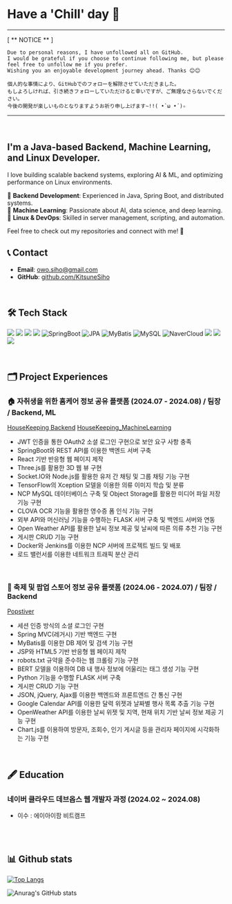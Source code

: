 # Have a 'Chill' day 🫠

<hr>
[ ** NOTICE ** ]

```
Due to personal reasons, I have unfollowed all on GitHub.
I would be grateful if you choose to continue following me, but please feel free to unfollow me if you prefer.
Wishing you an enjoyable development journey ahead. Thanks 😊😊

個人的な事情により、GitHubでのフォローを解除させていただきました。
もしよろしければ、引き続きフォローしていただけると幸いですが、ご無理なさらないでください。
今後の開発が楽しいものとなりますようお祈り申し上げます~!!( •̀ ω •́ )✧
```
<hr>

<br>

## I'm a **Java-based Backend, Machine Learning, and Linux Developer**.  
I love building scalable backend systems, exploring AI & ML, and optimizing performance on Linux environments.  

🔹 **Backend Development**: Experienced in Java, Spring Boot, and distributed systems.  
🔹 **Machine Learning**: Passionate about AI, data science, and deep learning.  
🔹 **Linux & DevOps**: Skilled in server management, scripting, and automation.  

Feel free to check out my repositories and connect with me! 🚀  


## 📞 Contact
- **Email**: owo.siho@gmail.com
- **GitHub**: [github.com/KitsuneSiho](https://github.com/KitsuneSiho)

<br>

## 🛠 Tech Stack
<img src="https://img.shields.io/badge/java-007396?style=flat-square&logo=java&logoColor=white"/> <img src="https://img.shields.io/badge/C-A8B9CC?style=flat-square&logo=C&logoColor=white"/> <img src="https://img.shields.io/badge/Python-3776AB?style=flat-square&logo=Python&logoColor=white"/>
<img src="https://img.shields.io/badge/JavaScript-F7DF1E?style=flat-square&logo=javascript&logoColor=black"/> ![SpringBoot](https://img.shields.io/badge/SpringBoot-6DB33F?style=flat-square&logo=springboot&logoColor=white) ![JPA](https://img.shields.io/badge/JPA-6DB33F?style=flat-square&logo=spring&logoColor=white) ![MyBatis](https://img.shields.io/badge/MyBatis-000000?style=flat-square&logo=mybatis&logoColor=white) ![MySQL](https://img.shields.io/badge/MySQL-4479A1?style=flat-square&logo=mysql&logoColor=white)
![NaverCloud](https://img.shields.io/badge/NaverCloud-03C75A?style=flat-square&logo=naver&logoColor=white) <img src="https://img.shields.io/badge/Google Cloud-4285F4?style=flat-square&logo=Google Cloud&logoColor=white"/> <img src="https://img.shields.io/badge/Linux-FCC624?style=flat-square&logo=linux&logoColor=black"/> <img src="https://img.shields.io/badge/Docker-2496ED?style=flat-square&logo=Docker&logoColor=white"/>

<br>

## 🗂️ Project Experiences

### 🏠 자취생을 위한 홈케어 정보 공유 플랫폼 (2024.07 - 2024.08) / 팀장 / Backend, ML
[HouseKeeping Backend](https://github.com/KitsuneSiho/HOUSEKEEPING_BACKEND)
[HouseKeeping_MachineLearning](https://github.com/KitsuneSiho/HOUSEKEEPING_ML)
- JWT 인증을 통한 OAuth2 소셜 로그인 구현으로 보안 요구 사항 충족
- SpringBoot와 REST API를 이용한 백엔드 서버 구축
- React 기반 반응형 웹 페이지 제작
- Three.js를 활용한 3D 웹 뷰 구현
- Socket.IO와 Node.js를 활용한 유저 간 채팅 및 그룹 채팅 기능 구현
- TensorFlow의 Xception 모델을 이용한 의류 이미지 학습 및 분류
- NCP MySQL 데이터베이스 구축 및 Object Storage를 활용한 미디어 파일 저장 기능 구현
- CLOVA OCR 기능을 활용한 영수증 폼 인식 기능 구현
- 외부 API와 머신러닝 기능을 수행하는 FLASK 서버 구축 및 백엔드 서버와 연동
- Open Weather API를 활용한 날씨 정보 제공 및 날씨에 따른 의류 추천 기능 구현
- 게시판 CRUD 기능 구현
- Docker와 Jenkins를 이용한 NCP 서버에 프로젝트 빌드 및 배포
- 로드 밸런서를 이용한 네트워크 트래픽 분산 관리

<br>

### 🎇 축제 및 팝업 스토어 정보 공유 플랫폼 (2024.06 - 2024.07) / 팀장 / Backend
[Popstiver](https://github.com/KitsuneSiho/POPSTIVER_GRADLE_MVC)
- 세션 인증 방식의 소셜 로그인 구현
- Spring MVC(레거시) 기반 백엔드 구현
- MyBatis를 이용한 DB 제어 및 검색 기능 구현
- JSP와 HTML5 기반 반응형 웹 페이지 제작
- robots.txt 규약을 준수하는 웹 크롤링 기능 구현
- BERT 모델을 이용하여 DB 내 행사 정보에 어울리는 태그 생성 기능 구현
- Python 기능을 수행할 FLASK 서버 구축
- 게시판 CRUD 기능 구현
- JSON, jQuery, Ajax를 이용한 백엔드와 프론트엔드 간 통신 구현
- Google Calendar API를 이용한 달력 위젯과 날짜별 행사 목록 추출 기능 구현
- OpenWeather API를 이용한 날씨 위젯 및 지역, 현재 위치 기반 날씨 정보 제공 기능 구현
- Chart.js를 이용하여 방문자, 조회수, 인기 게시글 등을 관리자 페이지에 시각화하는 기능 구현

<br>

## 🖋️ Education

### 네이버 클라우드 데브옵스 웹 개발자 과정 (2024.02 ~ 2024.08)
- 이수 : 에이아이팜 비트캠프

<br>
<br>

## 📊 Github stats
[![Top Langs](https://github-readme-stats.vercel.app/api/top-langs/?username=KitsuneSiho)](https://github.com/anuraghazra/github-readme-stats)</p>


![Anurag's GitHub stats](https://github-readme-stats.vercel.app/api?username=KitsuneSiho&show_icons=true&theme=radical)


